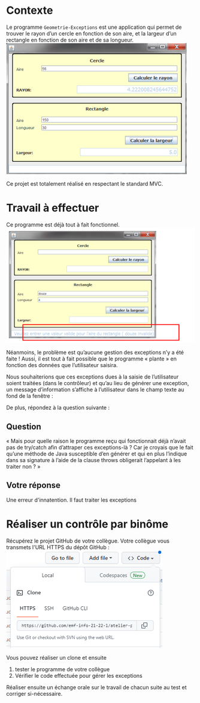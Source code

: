 # Contexte 

Le programme `Geometrie-Exceptions` est une application qui permet de trouver le rayon d’un cercle en fonction de son aire, et la largeur d’un rectangle en fonction de son aire et de sa longueur. 
![application, Géométrie](images/geometrie-1.png)

Ce projet est totalement réalisé en respectant le standard MVC. 

# Travail à effectuer
Ce programme est déjà tout à fait fonctionnel. 
![application, Géométrie](images/geometrie-2.png)

Néanmoins, le problème est qu’aucune gestion des exceptions n’y a été faite ! Aussi, il est tout à fait possible que le programme « plante » en fonction des données que l’utilisateur saisira. 

Nous souhaiterions que ces exceptions dues à la saisie de l’utilisateur soient traitées (dans le contrôleur) et qu’au lieu de générer une exception, un message d’information s’affiche à l’utilisateur dans le champ texte au fond de la fenêtre : 

De plus, répondez à la question suivante : 


## Question
« Mais pour quelle raison le programme reçu qui fonctionnait déjà n’avait pas de try/catch afin d’attraper ces exceptions-là ? Car je croyais que le fait qu’une méthode de Java susceptible d’en générer et qui en plus l’indique dans sa signature à l’aide de la clause throws obligerait l’appelant à les traiter non ? »  

## Votre réponse
Une erreur d'innatention. Il faut traiter les exceptions


# Réaliser un contrôle par binôme 

Récupérez le projet GitHub de votre collègue. Votre collègue vous transmets l'URL HTTPS du dépôt GitHub : 
![GitHub clone](images/github-clone.png)
 
Vous pouvez réaliser un clone et ensuite
1. tester le programme de votre collègue 
2. Vérifier le code effectuée pour gérer les exceptions 

Réaliser ensuite un échange orale sur le travail de chacun suite au test et corriger si-nécessaire. 
